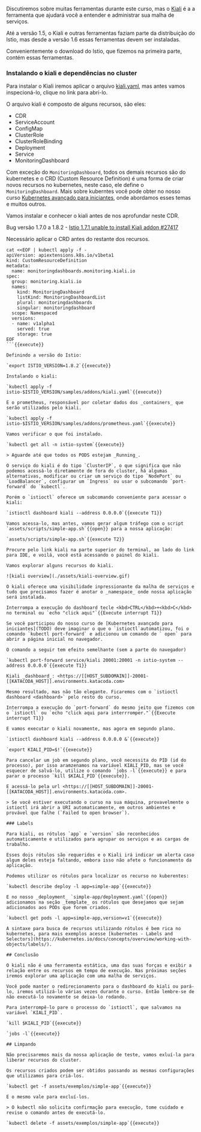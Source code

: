 Discutiremos sobre muitas ferramentas durante este curso, mas o [Kiali](https://kiali.io/) é a a ferramenta que ajudará você a entender e administrar sua malha de serviços.

Até a versão 1.5, o Kiali e outras ferramentas faziam parte da distribuição do Istio, mas desde a versão 1.6 essas ferramentas devem ser instaladas.

Convenientemente o download do Istio, que fizemos na primeira parte, contém essas ferramentas.

### Instalando o kiali e dependências no cluster

Para instalar o Kiali iremos aplicar o arquivo [kiali.yaml](istio-1.7.4/samples/addons/kiali.yaml), mas antes vamos inspecioná-lo, clique no link para abri-lo.

O arquivo kiali é composto de alguns recursos, são eles:

* CDR
* ServiceAccount
* ConfigMap
* ClusterRole
* ClusterRoleBinding
* Deployment
* Service
* MonitoringDashboard

Com exceção do `MonitoringDashboard`, todos os demais recursos são do kubernetes e o CRD (Custom Resource Definition) é uma forma de criar novos recursos no kubernetes, neste caso, ele define o `MonitoringDashboard`. Mais sobre kuberntes você pode obter no nosso curso [Kubernetes avançado para iniciantes](TODO), onde abordamos esses temas e muitos outros.

Vamos instalar e conhecer o kiali antes de nos aprofundar neste CDR.

Bug versão 1.7.0 a 1.8.2 - [Istio 1.7.1 unable to install Kiali addon #27417](https://github.com/istio/istio/issues/27417)

Necessário aplicar o CRD antes do restante dos recursos.

```
cat <<EOF | kubectl apply -f -
apiVersion: apiextensions.k8s.io/v1beta1
kind: CustomResourceDefinition
metadata:
  name: monitoringdashboards.monitoring.kiali.io
spec:
  group: monitoring.kiali.io
  names:
    kind: MonitoringDashboard
    listKind: MonitoringDashboardList
    plural: monitoringdashboards
    singular: monitoringdashboard
  scope: Namespaced
  versions:
  - name: v1alpha1
    served: true
    storage: true
EOF
```{{execute}}

Definindo a versão do Istio:

`export ISTIO_VERSION=1.8.2`{{execute}}

Instalando o kiali:

`kubectl apply -f istio-$ISTIO_VERSION/samples/addons/kiali.yaml`{{execute}}

E o prometheus, responsável por coletar dados dos _containers_ que serão utilizados pelo kiali.

`kubectl apply -f istio-$ISTIO_VERSION/samples/addons/prometheus.yaml`{{execute}}

Vamos verificar o que foi instalado.

`kubectl get all -n istio-system`{{execute}}

> Aguarde até que todos os PODS estejam _Running_.

O serviço do kiali é do tipo `ClusterIP`, o que significa que não podemos acessá-lo diretamente de fora do cluster, há algumas alternativas, modificar ou criar um serviço do tipo `NodePort` ou `LoadBalancer`, configurar um `Ingress` ou usar o subcomando `port-forward` do `kubectl`.

Porém o `istioctl` oferece um subcomando conveniente para acessar o kiali:

`istioctl dashboard kiali --address 0.0.0.0`{{execute T1}}

Vamos acessa-lo, mas antes, vamos gerar algum tráfego com o script `assets/scripts/simple-app.sh`{{open}} para a nossa aplicação:

`assets/scripts/simple-app.sh`{{execute T2}}

Procure pelo link kiali na parte superior do terminal, ao lado do link para IDE, e voilá, você está acessando o painel do kiali.

Vamos explorar alguns recursos do kiali.

![kiali overview](./assets/kiali-overview.gif)

O kiali oferece uma visibilidade inpressionante da malha de serviços e tudo que precisamos fazer é anotar o _namespace_ onde nossa aplicação será instalada.

Interrompa a execução do dashboard tecle <kbd>CTRL</kbd>+<kbd>C</kbd> no terminal ou `echo "click aqui"`{{Execute interrupt T1}}

Se você participou do nosso curso de [Kubernetes avançado para iniciantes](TODO) deve imaginar o que o `istioctl`automatizou, foi o comando `kubectl port-forward` e adicionou um comando de ` open` para abrir a página inicial no navegador.

O comando a seguir tem efeito semelhante (sem a parte do navegador)

`kubectl port-forward service/kiali 20001:20001 -n istio-system --address 0.0.0.0`{{execute T1}}

Kiali _dashboard_: <https://[[HOST_SUBDOMAIN]]-20001-[[KATACODA_HOST]].environments.katacoda.com>

Mesmo resultado, mas não tão elegante. Ficaremos com o `istioctl dashboard <dashboard>` pelo resto do curso.

Interrompa a execução do `port-forward` do mesmo jeito que fizemos com o `istioctl` ou `echo "click aqui para interrromper."`{{Execute interrupt T1}}

E vamos executar o kiali novamente, mas agora em segundo plano.

`istioctl dashboard kiali --address 0.0.0.0 &`{{execute}}

`export KIALI_PID=$!`{{execute}}

Para cancelar um job em segundo plano, você necessita do PID (id do processo), por isso aramzenamos na variável KIALI_PID, mas se você esquecer de salvá-lo, utilize o comando `jobs -l`{{execute}} e para parar o processo `kill $KIALI_PID`{{execute}}.

E acessá-lo pela url <https://[[HOST_SUBDOMAIN]]-20001-[[KATACODA_HOST]].environments.katacoda.com>.

> Se você estiver executando o curso na sua máquina, provavelmente o istioctl irá abrir a URI automaticamente, em outros ambientes e provável que falhe (`Failed to open browser`).

### Labels

Para kiali, os rótulos `app` e `version` são reconhecidos automaticamente e utilizados para agrupar os serviços e as cargas de trabalho.

Esses dois rótulos são requeridos e o Kiali irá indicar um alerta caso algum deles esteja faltando, embora isso não afete o funcionamento da aplicação.

Podemos utilizar os rótulos para localizar os recurso no kuberentes:

`kubectl describe deploy -l app=simple-app`{{execute}}

E no nosso _deployment_ `simple-app/deployment.yaml`{{open}} adicionamos na seção _template_ os rótulos que desejamos que sejam adicionados aos PODs que forem criados.

`kubectl get pods -l app=simple-app,version=v1`{{execute}}

A sintaxe para busca de recursos utilizando rótulos é bem rica no kubernetes, para mais exemplos acesse [kubernetes - Labels and Selectors](https://kubernetes.io/docs/concepts/overview/working-with-objects/labels/).

## Conclusão

O kiali não é uma ferramenta estática, uma das suas forças e exibir a relação entre os recursos em tempo de execução. Nas próximas seções iremos explorar uma aplicação com uma malha de serviços.

Você pode manter o redirecionamento para o dashboard do kiali ou pará-lo, iremos utilizá-lo várias vezes durante o curso. Então lembre-se de não executá-lo novamente se deixa-lo rodando.

Para interrompê-lo pare o processo do `istioctl`, que salvamos na variável `KIALI_PID`.

`kill $KIALI_PID`{{execute}}

`jobs -l`{{execute}}

## Limpando

Não precisaremos mais da nossa aplicação de teste, vamos exluí-la para liberar recursos do cluster.

Os recursos criados podem ser obtidos passando as mesmas configurações que utilizamos para criá-los.

`kubectl get -f assets/exemplos/simple-app`{{execute}}

E o mesmo vale para excluí-los.

> O kubectl não solicita confirmação para execução, tome cuidado e revise o comando antes de executá-lo.

`kubectl delete -f assets/exemplos/simple-app`{{execute}}
